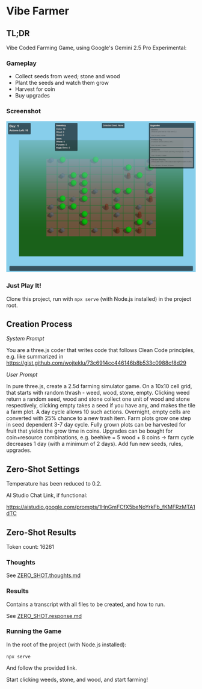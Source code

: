 # Vibe Farmer

## TL;DR

Vibe Coded Farming Game, using Google's Gemini 2.5 Pro Experimental:

### Gameplay

* Collect seeds from weed; stone and wood
* Plant the seeds and watch them grow
* Harvest for coin
* Buy upgrades

### Screenshot

![image.png](image.png)

### Just Play It!

Clone this project, run with `npx serve` (with Node.js installed) in the project root.

## Creation Process

_System Prompt_

You are a three.js coder that writes code that follows Clean Code principles, e.g. like summarized in https://gist.github.com/wojteklu/73c6914cc446146b8b533c0988cf8d29

_User Prompt_

In pure three.js, create a 2.5d farming simulator game.
On a 10x10 cell grid, that starts with random thrash - weed, wood, stone, empty.
Clicking weed return a random seed, wood and stone collect one unit of wood and stone respectively, clicking empty takes a seed if you have any, and makes the tile a farm plot.
A day cycle allows 10 such actions.
Overnight, empty cells are converted with 25% chance to a new trash item. Farm plots grow one step in seed dependent 3-7 day cycle.
Fully grown plots can be harvested for fruit that yields the grow time in coins.
Upgrades can be bought for coin+resource combinations, e.g. beehive = 5 wood + 8 coins -> farm cycle decreases 1 day (with a minimum of 2 days).
Add fun new seeds, rules, upgrades.


## Zero-Shot Settings

Temperature has been reduced to 0.2.

AI Studio Chat Link, if functional:

https://aistudio.google.com/prompts/1HnGmFCfX5beNoYrkFb_fKMFRzMTA1dTC

## Zero-Shot Results

Token count: 16261

### Thoughts

See [ZERO_SHOT.thoughts.md](ZERO_SHOT.thoughts.md)

### Results

Contains a transcript with all files to be created, and how to run.

See [ZERO_SHOT.response.md](ZERO_SHOT.response.md)

### Running the Game

In the root of the project (with Node.js installed):

`npx serve`

And follow the provided link.

Start clicking weeds, stone, and wood, and start farming!
